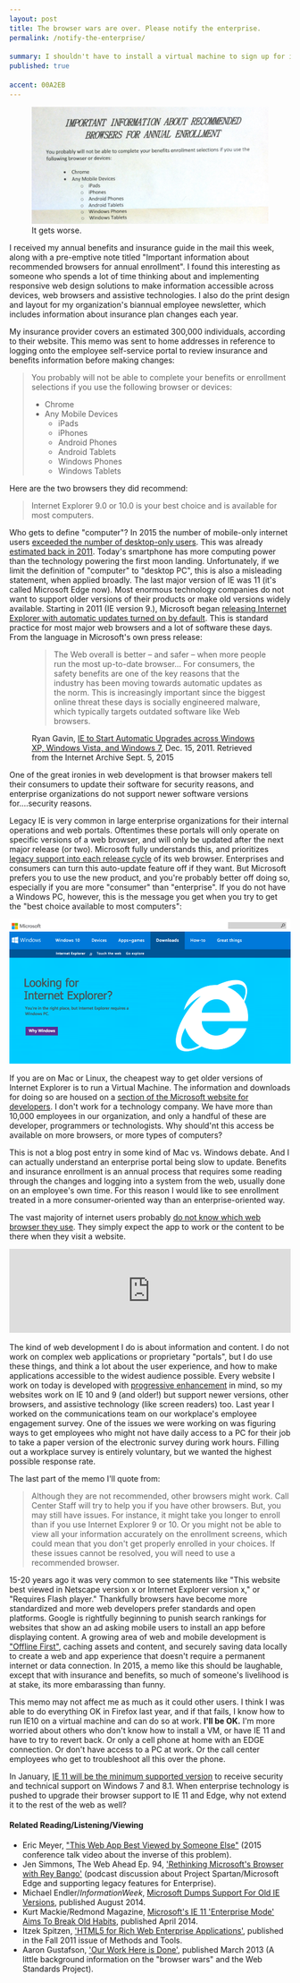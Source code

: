 ```yaml
---
layout: post
title: The browser wars are over. Please notify the enterprise.
permalink: /notify-the-enterprise/

summary: I shouldn't have to install a virtual machine to sign up for insurance.
published: true

accent: 00A2EB
---
```

<figure>
<img src="/images/post-images/2015-09-05-enrollment.jpg" alt="Important information about recommended browsers for annual enrollment memo" />
<figcaption>It gets worse.</figcaption>
</figure>

I received my annual benefits and insurance guide in the mail this week, along with a pre-emptive note titled "Important information about recommended browsers for annual enrollment". I found this interesting as someone who spends a lot of time thinking about and implementing responsive web design solutions to make information accessible across devices, web browsers and assistive technologies. I also do the print design and layout for my organization's biannual employee newsletter, which includes information about insurance plan changes each year.

My insurance provider covers an estimated 300,000 individuals, according to their website. This memo was sent to home addresses in reference to logging onto the employee self-service portal to review insurance and benefits information before making changes: 

<blockquote>You probably will not be able to complete your benefits or enrollment selections if you use the following browser or devices: <ul><li>Chrome</li>
<li>Any Mobile Devices
<ul>
<li>iPads</li>
<li>iPhones</li>
<li>Android Phones</li>
<li>Android Tablets</li>
<li>Windows Phones</li>
<li>Windows Tablets</li>
</ul></li>
</ul></blockquote>

Here are the two browsers they did recommend:

> Internet Explorer 9.0 or 10.0 is your best choice and is available for most computers.

Who gets to define "computer"? In 2015 the number of mobile-only internet users [exceeded the number of desktop-only users](https://www.comscore.com/Insights/Blog/Number-of-Mobile-Only-Internet-Users-Now-Exceeds-Desktop-Only-in-the-U.S). This was already [estimated back in 2011](http://www.lukew.com/ff/entry.asp?1405). Today's smartphone has more computing power than the technology powering the first moon landing. Unfortunately, if we limit the definition of "computer" to "desktop PC", this is also a misleading statement, when applied broadly. The last major version of IE was 11 (it's called Microsoft Edge now). Most enormous technology companies do not want to support older versions of their products or make old versions widely available. Starting in 2011 (IE version 9.), Microsoft began [releasing Internet Explorer with automatic updates turned on by default](https://web.archive.org/web/20120103192928/http://windowsteamblog.com/ie/b/ie/archive/2011/12/15/ie-to-start-automatic-upgrades-across-windows-xp-windows-vista-and-windows-7.aspx). This is standard practice for most major web browsers and a lot of software these days. From the language in Microsoft's own press release:

<figure>
<blockquote>The Web overall is better &ndash; and safer &ndash; when more people run the most up-to-date browser... For consumers, the safety benefits are one of the key reasons that the industry has been moving towards automatic updates as the norm. This is increasingly important since the biggest online threat these days is socially engineered malware, which typically targets outdated software like Web browsers.</blockquote>
<figcaption>Ryan Gavin, <a href="https://web.archive.org/web/20120103192928/http://windowsteamblog.com/ie/b/ie/archive/2011/12/15/ie-to-start-automatic-upgrades-across-windows-xp-windows-vista-and-windows-7.aspx">IE to Start Automatic Upgrades across Windows XP, Windows Vista, and Windows 7</a>, Dec. 15, 2011. Retrieved from the Internet Archive Sept. 5, 2015</figcaption></figure>

One of the great ironies in web development is that browser makers tell their consumers to update their software for security reasons, and enterprise organizations do not support newer software versions for....security reasons. 

Legacy IE is very common in large enterprise organizations for their internal operations and web portals. Oftentimes these portals will only operate on specific versions of a web browser, and will only be updated after the next major release (or two). Microsoft fully understands this, and prioritizes [legacy support into each release cycle](https://blogs.windows.com/msedgedev/2015/08/26/how-microsoft-edge-and-internet-explorer-11-on-windows-10-work-better-together-in-the-enterprise/) of its web browser. Enterprises and consumers can turn this auto-update feature off if they want. But Microsoft prefers you to use the new product, and you're probably better off doing so, especially if you are more "consumer" than "enterprise". If you do not have a Windows PC, however, this is the message you get when you try to get the "best choice available to most computers":

<img class="browser" src="/images/post-images/IE-fail.png" alt="Screenshot text: Looking for Internet Explorer? You’re in the right place, but Internet Explorer requires a Windows PC."/>

If you are on Mac or Linux, the cheapest way to get older versions of Internet Explorer is to run a Virtual Machine. The information and downloads for doing so are housed on a [section of the Microsoft website for developers](http://dev.modern.ie/tools/vms/). I don't work for a technology company. We have more than 10,000 employees in our organization, and only a handful of these are developer, programmers or technologists. Why should'nt this access be available on more browsers, or more types of computers?

This is not a blog post entry in some kind of Mac vs. Windows debate. And I can actually understand an enterprise portal being slow to update. Benefits and insurance enrollment is an annual process that requires some reading through the changes and logging into a system from the web, usually done on an employee's own time. For this reason I would like to see enrollment treated in a more consumer-oriented way than an enterprise-oriented way. 

The vast majority of internet users probably [do not know which web browser they use](http://www.sitepoint.com/what-is-a-web-browser/). They simply expect the app to work or the content to be there when they visit a website.

<div class="video-box">
<iframe width="100%" height="auto" src="https://www.youtube.com/embed/o4MwTvtyrUQ" frameborder="0" allowfullscreen></iframe></div>

The kind of web development I do is about information and content. I do not work on complex web applications or proprietary "portals", but I do use these things, and think a lot about the user experience, and how to make applications accessible to the widest audience possible. Every website I work on today is developed with [progressive enhancement](http://sixrevisions.com/web-development/progressive-enhancement/) in mind, so my websites work on IE 10 and 9 (and older!) but support newer versions, other browsers, and assistive technology (like screen readers) too. Last year I worked on the communications team on our workplace's employee engagement survey. One of the issues we were working on was figuring ways to get employees who might not have daily access to a PC for their job to take a paper version of the electronic survey during work hours. Filling out a workplace survey is entirely voluntary, but we wanted the highest possible response rate.

The last part of the memo I'll quote from:

> Although they are not recommended, other browsers might work. Call Center Staff will try to help you if you have other browsers. But, you may still have issues. For instance, it might take you longer to enroll than if you use Internet Explorer 9 or 10. Or you might not be able to view all your information accurately on the enrollment screens, which could mean that you don't get properly enrolled in your choices. If these issues cannot be resolved, you will need to use a recommended browser.

15-20 years ago it was very common to see statements like "This website best viewed in Netscape version x or Internet Explorer version x," or "Requires Flash player." Thankfully browsers have become more standardized and more web developers prefer standards and open platforms. Google is rightfully beginning to punish search rankings for websites that show an ad asking mobile users to install an app before displaying content. A growing area of web and mobile development is ["Offline First"](http://hood.ie/blog/say-hello-to-offline-first.html), caching assets and content, and securely saving data locally to create a web and app experience that doesn't require a permanent internet or data connection. In 2015, a memo like this should be laughable, except that with insurance and benefits, so much of someone's livelihood is at stake, its more embarassing than funny.

This memo may not affect me as much as it could other users. I think I was able to do everything OK in Firefox last year, and if that fails, I know how to run IE10 on a virtual machine and can do so at work. <strong>I'll be OK.</strong> I'm more worried about others who don't know how to install a VM, or have IE 11 and have to try to revert back. Or only a cell phone at home with an EDGE connection. Or don't have access to a PC at work. Or the call center employees who get to troubleshoot all this over the phone.

In January, [IE 11 will be the minimum supported version](https://blogs.windows.com/msedgedev/2015/08/26/how-microsoft-edge-and-internet-explorer-11-on-windows-10-work-better-together-in-the-enterprise/) to receive security and technical support on Windows 7 and 8.1. When enterprise technology is pushed to upgrade their browser support to IE 11 and Edge, why not extend it to the rest of the web as well?

#### Related Reading/Listening/Viewing
* Eric Meyer, ["This Web App Best Viewed by Someone Else"](https://www.youtube.com/watch?v=r38al1w-h4k) (2015 conference talk video about the inverse of this problem).
* Jen Simmons, The Web Ahead Ep. 94, ['Rethinking Microsoft's Browser with Rey Bango'](http://thewebahead.net/94) (podcast discussion about Project Spartan/Microsoft Edge and supporting legacy features for Enterprise).
* Michael Endler/<em>InformationWeek</em>, [Microsoft Dumps Support For Old IE Versions](http://www.informationweek.com/software/enterprise-applications/microsoft-dumps-support-for-old-ie-versions/d/d-id/1297896), published August 2014.
* Kurt Mackie/Redmond Magazine, [Microsoft's IE 11 'Enterprise Mode' Aims To Break Old Habits](https://redmondmag.com/articles/2014/04/10/ie-11-enterprise-mode.aspx), published April 2014.
* Itzek Spitzen, ['HTML5 for Rich Web Enterprise Applications'](http://www.methodsandtools.com/archive/archive.php?id=125), published in the Fall 2011 issue of Methods and Tools.
* Aaron Gustafson, ['Our Work Here is Done'](http://www.webstandards.org/2013/03/01/our-work-here-is-done/), published March 2013 (A little background information on the "browser wars" and the Web Standards Project).